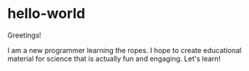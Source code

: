 # hello-world

Greetings!

I am a new programmer learning the ropes.  I hope to create educational material for science that is actually fun and engaging.  Let's learn!
